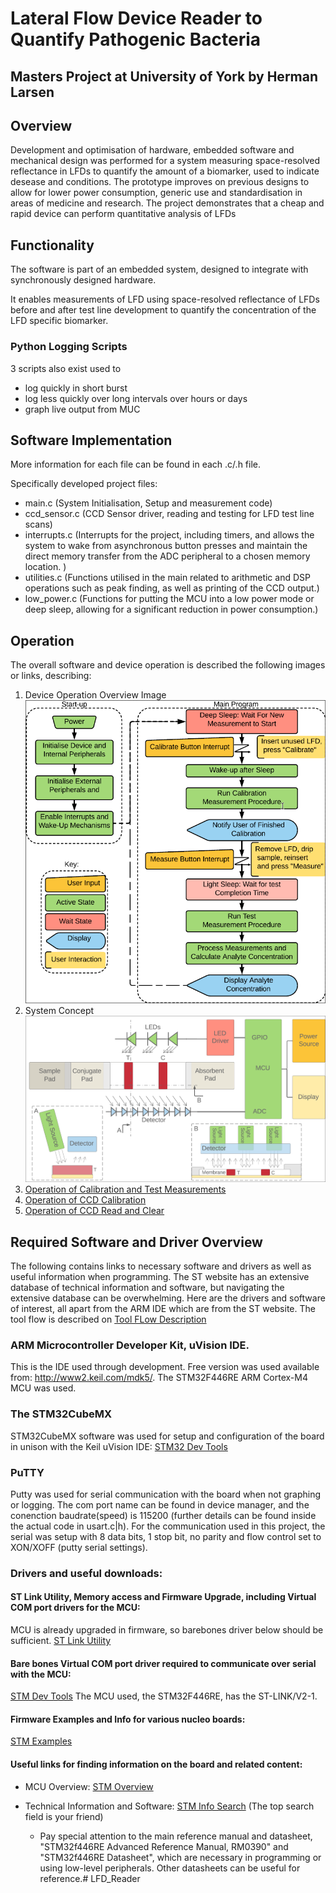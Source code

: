 # Lateral Flow Device Reader to Quantify Pathogenic Bacteria
## Masters Project at University of York by Herman Larsen

## Overview 
Development and optimisation of hardware, embedded software and mechanical design was performed for a system measuring space-resolved reflectance in LFDs to quantify the amount of a biomarker, used to indicate desease and conditions.
The prototype improves on previous designs to allow for lower power consumption, generic use and standardisation in areas of medicine and research. 
The project demonstrates that a cheap and rapid device can perform quantitative analysis of LFDs

## Functionality

The software is part of an embedded system, designed to integrate with synchronously designed hardware.

It enables measurements of LFD using space-resolved reflectance of LFDs before and after test line development to quantify the concentration of the LFD specific biomarker.

### Python Logging Scripts
3 scripts also exist used to 
+ log quickly in short burst
+ log less quickly over long intervals over hours or days
+ graph live output from MUC


## Software Implementation

More information for each file can  be found in each .c/.h file.

Specifically developed project files:
+ main.c (System Initialisation, Setup and measurement code)
+ ccd_sensor.c (CCD Sensor driver, reading and testing for LFD test line scans)
+ interrupts.c (Interrupts for the project, including timers, and allows the system to wake from asynchronous button presses and maintain the direct memory transfer from the ADC peripheral to a chosen memory location.  )
+ utilities.c (Functions utilised in the main related to arithmetic and DSP operations such as peak finding, as well as printing of the CCD output.)
+ low_power.c (Functions for putting the MCU into a low power mode or deep sleep, allowing for a significant reduction in power consumption.)

## Operation 
The overall software and device operation is described the following images or links, describing:
1. Device Operation Overview Image ![Device Operation Overview Image](./.readmePhotos/Operation.png "Device Operation Overview")
2. System Concept ![System Concept Image](./.readmePhotos/SystemConcept.png "System Concept")
3. [Operation of Calibration and Test Measurements](./.readmePhotos/OperationMeasurements.pdf)
4. [Operation of CCD Calibration](./.readmePhotos/OperationCCDcalibration.pdf)
5. [Operation of CCD Read and Clear](./.readmePhotos/OperationCCDClearRead.pdf)








## Required Software and Driver Overview
The following contains links to necessary software and drivers as well as useful information when programming. 
The ST website has an extensive database of technical information and software, but navigating the extensive database can be overwhelming.
Here are the drivers and software of interest, all apart from the ARM IDE which are from the ST website.
The tool flow is described on [Tool FLow Description](https://www.st.com/en/development-tools/stm32-software-development-tools.html?querycriteria=productId=SC2106)

### ARM Microcontroller Developer Kit, uVision IDE. 
This is the IDE used through development. Free version was used available from: http://www2.keil.com/mdk5/.
The STM32F446RE ARM Cortex-M4 MCU was used.

### The STM32CubeMX
STM32CubeMX software was used for setup and configuration of the board in unison with the Keil uVision IDE:
[STM32 Dev Tools](https://www.st.com/content/st_com/en/products/development-tools/software-development-tools/stm32-software-development-tools/stm32-configurators-and-code-generators/stm32cubemx.html)

### PuTTY 
Putty was used for serial communication with the board when not graphing or logging.
The com port name can be found in device manager, and the conenction baudrate(speed) is 115200 (further details can be found inside the actual code in usart.c|h).
For the communication used in this project, the serial was setup with 8 data bits, 1 stop bit, no parity and flow control set to XON/XOFF (putty serial settings).


### Drivers and useful downloads:

#### ST Link Utility, Memory access and Firmware Upgrade, including Virtual COM port drivers for the MCU:
MCU is already upgraded in firmware, so barebones driver below should be sufficient.
[ST Link Utility](https://www.st.com/content/st_com/en/products/development-tools/software-development-tools/stm32-software-development-tools/stm32-programmers/stsw-link004.html)

#### Bare bones Virtual COM port driver required to communicate over serial with the MCU:
[STM Dev Tools](https://www.st.com/content/st_com/en/products/development-tools/software-development-tools/stm32-software-development-tools/stm32-utilities/stsw-link009.html)
The MCU used, the STM32F446RE, has the ST-LINK/V2-1.

#### Firmware Examples and Info for various nucleo boards:
[STM Examples](https://www.st.com/content/st_com/en/products/embedded-software/mcu-mpu-embedded-software/stm32-embedded-software/stm32cube-mcu-mpu-packages/stm32cubef4.html)

#### Useful links for finding information on the board and related content:
+ MCU Overview: [STM Overview](https://www.st.com/en/microcontrollers-microprocessors/stm32f4-series.html?querycriteria=productId=SS1577)

+ Technical Information and Software: [STM Info Search](https://www.st.com/content/st_com/en/support/support-home.html?querycriteria=productId=SS1577resourceCategory=technical_literatureresourceType=application_note)  (The top search field is your friend)
	
	- Pay special attention to the main reference manual and datasheet, "STM32f446RE Advanced Reference Manual, RM0390" and "STM32f446RE Datasheet", which are necessary in programming or using low-level peripherals. Other datasheets can be useful for reference.# LFD_Reader


